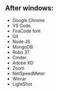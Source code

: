 ## After windows:

* Google Chrome
* VS Code
* FiraCode font
* Git
* Node JS
* MongoDB
* Robo 3T
* Cmder
* Adobe XD
* Zoom
* NetSpeedMeter
* Winrar
* LightShot
